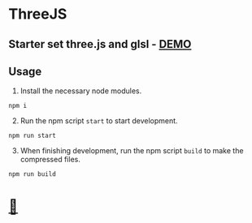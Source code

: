 # ThreeJS

## Starter set three.js and glsl - [DEMO](https://kah3vich.github.io/ThreeJS__Starter/dist/index.html)

## Usage

1. Install the necessary node modules.

```
npm i
```

2. Run the npm script `start` to start development.

```
npm run start
```

3. When finishing development, run the npm script `build` to make the compressed files.

```
npm run build
```

# [🌊](https://t.me/+xXSthKatXLtiNDBi)
